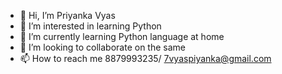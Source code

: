 - 👋 Hi, I’m Priyanka Vyas
- 👀 I’m interested in learning Python
- 🌱 I’m currently learning Python language at home
- 💞️ I’m looking to collaborate on the same
- 📫 How to reach me 8879993235/ 7vyaspiyanka@gmail.com

<!---
7vyaspriyanka/7vyaspriyanka is a ✨ special ✨ repository because its `README.md` (this file) appears on your GitHub profile.
You can click the Preview link to take a look at your changes.
--->

